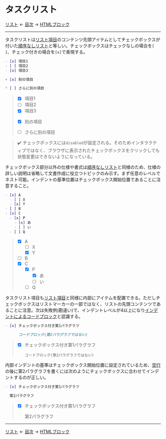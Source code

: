 # タスクリスト

[リスト]
← [目次] →
[HTMLブロック]

------------------------------------------------------------------------

タスクリストは[リスト項目]のコンテンツ先頭アイテムとしてチェックボックスが付いた[順序なしリスト]と等しい。チェックボックスはチェックなしの場合を`[ ]`、チェック付きの場合を`[x]`で表現する。

```markdown
- [x] 項目1
- [ ] 項目2
- [x] 項目3

+ [x] 別の項目

* [ ] さらに別の項目
```

> - [x] 項目1
> - [ ] 項目2
> - [x] 項目3
> 
> + [x] 別の項目
> 
> * [ ] さらに別の項目

> &#x2714;&#xFE0F; チェックボックスには`disabled`が設定される。そのためインタラクティブではなく、ブラウザに表示されたチェックボックスをクリックしても状態変更はできないようになっている。

チェックボックス部分以外の仕様や書式は[順序なしリスト]と同様のため、仕様の詳しい説明は省略して文書作成に役立つトピックのみ示す。まず任意のレベルでネスト可能。インデントの基準位置はチェックボックス開始位置であることに注意すること。

```markdown
- [x] A
  - [ ] X
  - [x] Y
- [ ] B
- [x] C
  - [x] P
    - [x] あ
    - [ ] い
  - [ ] Q
```

> - [x] A
>   - [ ] X
>   - [x] Y
> - [ ] B
> - [x] C
>   - [x] P
>     - [x] あ
>     - [ ] い
>   - [ ] Q

タスクリスト項目も[リスト項目]と同様に内部にアイテムを配置できる。ただしチェックボックスはリストマーカーの一部ではなく、リストの先頭コンテンツであることに注意。次は失敗例(勘違い)で、インデントレベルが4以上になり[インデントによるコードブロック]と認識する。

```markdown
- [x] チェックボックス付き第1パラグラフ

      コードブロック(第2パラグラフではない)
```

> - [x] チェックボックス付き第1パラグラフ
> 
>       コードブロック(第2パラグラフではない)

内部インデントの基準はチェックボックス開始位置に設定されているため、[空行]の後に第2パラグラフを書くには次のようにチェックボックスに合わせてインデントするのが正しい。

```markdown
- [x] チェックボックス付き第1パラグラフ

  第2パラグラフ
```

> - [x] チェックボックス付き第1パラグラフ
> 
>   第2パラグラフ

------------------------------------------------------------------------

[リスト]
← [目次] →
[HTMLブロック]

[HTMLブロック]: html-blocks.md
[インデントによるコードブロック]: code-blocks.md#インデントによるコードブロック
[インライン]: inlines.md
[リスト]: lists.md
[リスト項目]: lists.md#リスト項目
[空行]: characters.md#空行
[順序なしリスト]: lists.md#順序なしリスト
[目次]: index.md
